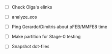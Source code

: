 - [ ] Check Olga's elinks
- [ ] analyze_eos
- [ ] Ping Gerardo/Dimitris about pFEB/MMFE8 time
- [ ] Make partition for Stage-0 testing
- [ ] Snapshot dot-files

